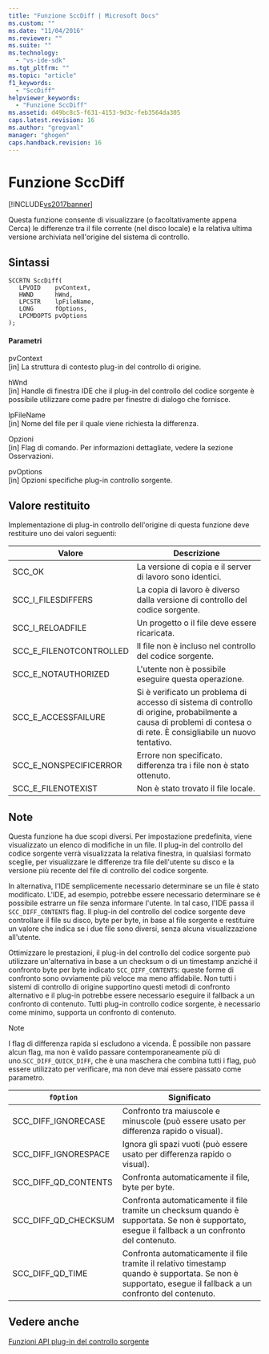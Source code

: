 ```yaml
---
title: "Funzione SccDiff | Microsoft Docs"
ms.custom: ""
ms.date: "11/04/2016"
ms.reviewer: ""
ms.suite: ""
ms.technology: 
  - "vs-ide-sdk"
ms.tgt_pltfrm: ""
ms.topic: "article"
f1_keywords: 
  - "SccDiff"
helpviewer_keywords: 
  - "Funzione SccDiff"
ms.assetid: d49bc8c5-f631-4153-9d3c-feb3564da305
caps.latest.revision: 16
ms.author: "gregvanl"
manager: "ghogen"
caps.handback.revision: 16
---
```

# Funzione SccDiff
[!INCLUDE[vs2017banner](../code-quality/includes/vs2017banner.md)]

Questa funzione consente di visualizzare \(o facoltativamente appena Cerca\) le differenze tra il file corrente \(nel disco locale\) e la relativa ultima versione archiviata nell'origine del sistema di controllo.  
  
## Sintassi  
  
```cpp#  
SCCRTN SccDiff(  
   LPVOID    pvContext,  
   HWND      hWnd,  
   LPCSTR    lpFileName,  
   LONG      fOptions,  
   LPCMDOPTS pvOptions  
);  
```  
  
#### Parametri  
 pvContext  
 \[in\] La struttura di contesto plug\-in del controllo di origine.  
  
 hWnd  
 \[in\] Handle di finestra IDE che il plug\-in del controllo del codice sorgente è possibile utilizzare come padre per finestre di dialogo che fornisce.  
  
 lpFileName  
 \[in\] Nome del file per il quale viene richiesta la differenza.  
  
 Opzioni  
 \[in\] Flag di comando. Per informazioni dettagliate, vedere la sezione Osservazioni.  
  
 pvOptions  
 \[in\] Opzioni specifiche plug\-in controllo sorgente.  
  
## Valore restituito  
 Implementazione di plug\-in controllo dell'origine di questa funzione deve restituire uno dei valori seguenti:  
  
|Valore|Descrizione|  
|------------|-----------------|  
|SCC\_OK|La versione di copia e il server di lavoro sono identici.|  
|SCC\_I\_FILESDIFFERS|La copia di lavoro è diverso dalla versione di controllo del codice sorgente.|  
|SCC\_I\_RELOADFILE|Un progetto o il file deve essere ricaricata.|  
|SCC\_E\_FILENOTCONTROLLED|Il file non è incluso nel controllo del codice sorgente.|  
|SCC\_E\_NOTAUTHORIZED|L'utente non è possibile eseguire questa operazione.|  
|SCC\_E\_ACCESSFAILURE|Si è verificato un problema di accesso di sistema di controllo di origine, probabilmente a causa di problemi di contesa o di rete. È consigliabile un nuovo tentativo.|  
|SCC\_E\_NONSPECIFICERROR|Errore non specificato. differenza tra i file non è stato ottenuto.|  
|SCC\_E\_FILENOTEXIST|Non è stato trovato il file locale.|  
  
## Note  
 Questa funzione ha due scopi diversi. Per impostazione predefinita, viene visualizzato un elenco di modifiche in un file. Il plug\-in del controllo del codice sorgente verrà visualizzata la relativa finestra, in qualsiasi formato sceglie, per visualizzare le differenze tra file dell'utente su disco e la versione più recente del file di controllo del codice sorgente.  
  
 In alternativa, l'IDE semplicemente necessario determinare se un file è stato modificato. L'IDE, ad esempio, potrebbe essere necessario determinare se è possibile estrarre un file senza informare l'utente. In tal caso, l'IDE passa il `SCC_DIFF_CONTENTS` flag. Il plug\-in del controllo del codice sorgente deve controllare il file su disco, byte per byte, in base al file sorgente e restituire un valore che indica se i due file sono diversi, senza alcuna visualizzazione all'utente.  
  
 Ottimizzare le prestazioni, il plug\-in del controllo del codice sorgente può utilizzare un'alternativa in base a un checksum o di un timestamp anziché il confronto byte per byte indicato `SCC_DIFF_CONTENTS`: queste forme di confronto sono ovviamente più veloce ma meno affidabile. Non tutti i sistemi di controllo di origine supportino questi metodi di confronto alternativo e il plug\-in potrebbe essere necessario eseguire il fallback a un confronto di contenuto. Tutti plug\-in controllo codice sorgente, è necessario come minimo, supporta un confronto di contenuto.  
  
> [!NOTE]
>  I flag di differenza rapida si escludono a vicenda. È possibile non passare alcun flag, ma non è valido passare contemporaneamente più di uno.`SCC_DIFF_QUICK_DIFF`, che è una maschera che combina tutti i flag, può essere utilizzato per verificare, ma non deve mai essere passato come parametro.  
  
|`fOption`|Significato|  
|---------------|-----------------|  
|SCC\_DIFF\_IGNORECASE|Confronto tra maiuscole e minuscole \(può essere usato per differenza rapido o visual\).|  
|SCC\_DIFF\_IGNORESPACE|Ignora gli spazi vuoti \(può essere usato per differenza rapido o visual\).|  
|SCC\_DIFF\_QD\_CONTENTS|Confronta automaticamente il file, byte per byte.|  
|SCC\_DIFF\_QD\_CHECKSUM|Confronta automaticamente il file tramite un checksum quando è supportata. Se non è supportato, esegue il fallback a un confronto del contenuto.|  
|SCC\_DIFF\_QD\_TIME|Confronta automaticamente il file tramite il relativo timestamp quando è supportata. Se non è supportato, esegue il fallback a un confronto del contenuto.|  
  
## Vedere anche  
 [Funzioni API plug\-in del controllo sorgente](../extensibility/source-control-plug-in-api-functions.md)